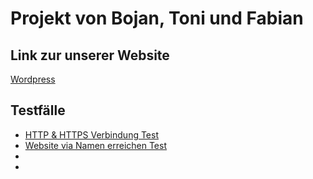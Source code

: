 # Projekt von Bojan, Toni und Fabian

## Link zur unserer Website
[Wordpress](http://98.85.9.176/wordpress)

## Testfälle
- [HTTP & HTTPS Verbindung Test](Testfall1.md)
- [Website via Namen erreichen Test](Testfall2.md)
-
-

